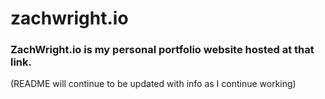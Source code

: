 # zachwright.io

### ZachWright.io is my personal portfolio website hosted at that link. 

(README will continue to be updated with info as I continue working) 

